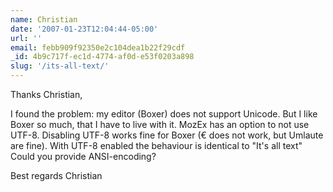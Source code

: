 ```yaml
---
name: Christian
date: '2007-01-23T12:04:44-05:00'
url: ''
email: febb909f92350e2c104dea1b22f29cdf
_id: 4b9c717f-ec1d-4774-af0d-e53f0203a898
slug: '/its-all-text/'
---
```


Thanks Christian,

I found the problem: my editor (Boxer) does not support Unicode. But I like
Boxer so much, that I have to live with it. MozEx has an option to not use
UTF-8. Disabling UTF-8 works fine for Boxer (€ does not work, but Umlaute are
fine). With UTF-8 enabled the behaviour is identical to "It's all text" Could
you provide ANSI-encoding?

Best regards Christian

